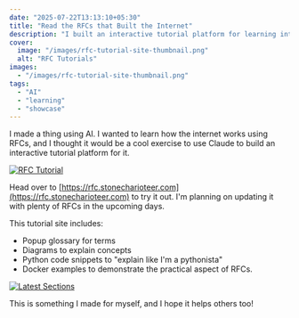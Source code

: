 ```yaml
---
date: "2025-07-22T13:13:10+05:30"
title: "Read the RFCs that Built the Internet"
description: "I built an interactive tutorial platform for learning internet fundamentals through RFCs, built with AI. Features popup glossary, diagrams, and Python code examples."
cover:
  image: "/images/rfc-tutorial-site-thumbnail.png"
  alt: "RFC Tutorials"
images:
  - "/images/rfc-tutorial-site-thumbnail.png"
tags:
  - "AI"
  - "learning"
  - "showcase"
---
```


I made a thing using AI. I wanted to learn how the internet works using RFCs, and I thought it would
be a cool exercise to use Claude to build an interactive tutorial platform for it.

[![RFC Tutorial](/images/rfc-tutorial-site.png)](https://rfc.stonecharioteer.com)

Head over to [https://rfc.stonecharioteer.com](https://rfc.stonecharioteer.com) to try it out. I'm planning on
updating it with plenty of RFCs in the upcoming days.

This tutorial site includes:

- Popup glossary for terms
- Diagrams to explain concepts
- Python code snippets to "explain like I'm a pythonista"
- Docker examples to demonstrate the practical aspect of RFCs.

[![Latest Sections](/images/rfc-tutorial-site-latest.png)](https://rfc.stonecharioteer.com)

This is something I made for myself, and I hope it helps others too!
